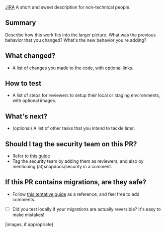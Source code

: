 [JIRA](https://snapdocs-eng.atlassian.net/browse/JIRA) A short and sweet description for non-technical people.

## Summary
Describe how this work fits into the larger picture. What was the previous behavior that you changed? What's the new behavior you're adding?

## What changed?
- A list of changes you made to the code, with optional links.

## How to test
- A list of steps for reviewers to setup their local or staging environments, with optional images.

## What's next?
- (optional) A list of other tasks that you intend to tackle later.

## Should I tag the security team on this PR?
- Refer to [this guide](https://snapdocs-eng.atlassian.net/wiki/spaces/EN/pages/213549061/When+to+tag+Security)
- Tag the security team by adding them as reviewers, and also by mentioning (at)snapdocs/security in a comment.

## If this PR contains migrations, are they safe?
- Follow [this tentative guide](https://docs.google.com/document/d/1h9T7o2Qe0TMB6iipzlK0h5pBRq9EdQy0os6ax955duM/edit?usp=sharing) as a reference, and feel free to add comments.
-[ ] Did you test locally if your migrations are actually reversible? It's easy to make mistakes!

[images, if appropriate]
